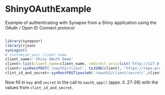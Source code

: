 # ShinyOAuthExample
Example of authenticating with Synapse from a Shiny application using the OAuth / Open ID Connect protocol

```r

library(synapser)
library(rjson)
synLogin()
# customize your client name
client_name<-'Shiny OAuth Demo'
client<-list(client_name=client_name, redirect_uris=list('http://127.0.0.1:8100'))
client<-synRestPOST('/oauth2/client', toJSON(client), 'https://repo-prod.prod.sagebase.org/auth/v1')
clint_id_and_secret<-synRestPOST(paste0('/oauth2/client/secret/',client$client_id), '', 'https://repo-prod.prod.sagebase.org/auth/v1')

```

Now fill in `key` and `secret` in the call to `oauth_app()` (appx. ll. 27-28) with the values from `clint_id_and_secret`.

